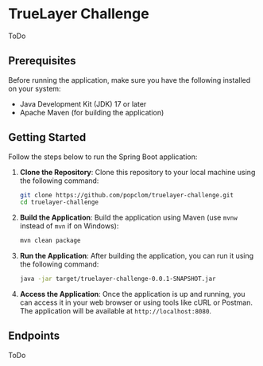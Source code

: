 # TrueLayer Challenge

ToDo

## Prerequisites

Before running the application, make sure you have the following installed on your system:

- Java Development Kit (JDK) 17 or later
- Apache Maven (for building the application)

## Getting Started

Follow the steps below to run the Spring Boot application:

1. **Clone the Repository**: Clone this repository to your local machine using the following command:

    ```bash
    git clone https://github.com/popclom/truelayer-challenge.git
    cd truelayer-challenge
    ```

2. **Build the Application**: Build the application using Maven (use `mvnw` instead of `mvn` if on Windows):

    ```bash
    mvn clean package
    ```

3. **Run the Application**: After building the application, you can run it using the following command:

    ```bash
    java -jar target/truelayer-challenge-0.0.1-SNAPSHOT.jar
    ```

4. **Access the Application**: Once the application is up and running, you can access it in your web browser or using tools like cURL or Postman. The application will be available at `http://localhost:8080`.


## Endpoints

ToDo